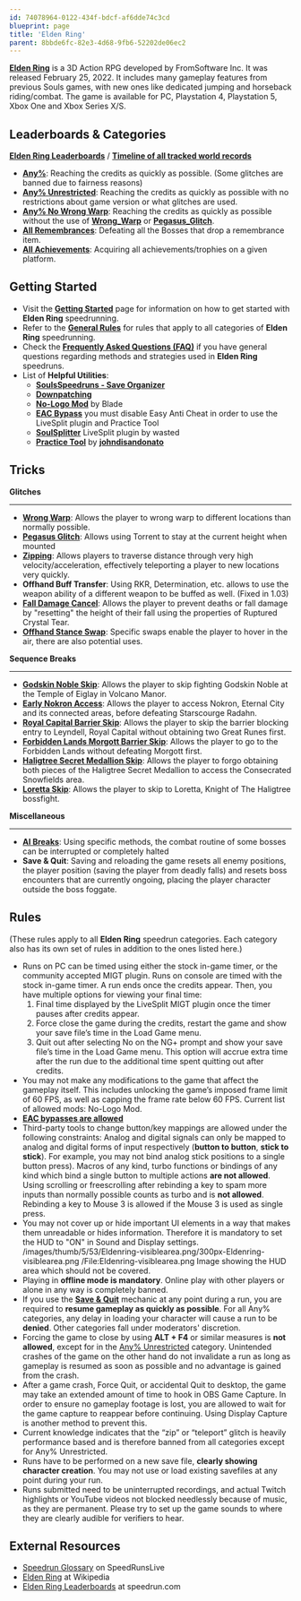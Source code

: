 ```yaml
---
id: 74078964-0122-434f-bdcf-af6dde74c3cd
blueprint: page
title: 'Elden Ring'
parent: 8bbde6fc-82e3-4d68-9fb6-52202de06ec2
---
```

[**Elden Ring**]() is a 3D Action RPG developed by FromSoftware Inc. It was released February 25, 2022. It includes many gameplay features from previous Souls games, with new ones like dedicated jumping and horseback riding/combat. The game is available for PC, Playstation 4, Playstation 5, Xbox One and Xbox Series X/S.

## Leaderboards & Categories

[**Elden Ring Leaderboards**](https://www.speedrun.com/eldenring) / [**Timeline of all tracked world records**](/index.php?title=Timeline&action=edit&redlink=1)

- [**Any%**](/eldenring/any): Reaching the credits as quickly as possible. (Some glitches are banned due to fairness reasons)
- [**Any% Unrestricted**](/eldenring/any-unrestricted): Reaching the credits as quickly as possible with no restrictions about game version or what glitches are used.
- [**Any% No Wrong Warp**](/eldenring/any-no-wrong-warp): Reaching the credits as quickly as possible without the use of [**Wrong\_Warp**](/eldenring/wrong-warp) or [**Pegasus\_Glitch**](/eldenring/pegasus-glitch).
- [**All Remembrances**](/eldenring/all-remembrances): Defeating all the Bosses that drop a remembrance item.
- [**All Achievements**](/eldenring/all-achievements): Acquiring all achievements/trophies on a given platform.

## Getting Started

- Visit the [**Getting Started**](/eldenring/getting-started) page for information on how to get started with **Elden Ring** speedrunning.
- Refer to the [**General Rules**](/eldenringrules) for rules that apply to all categories of **Elden Ring** speedrunning.
- Check the [**Frequently Asked Questions (FAQ)**](/index.php?title=Frequently_Asked_Questions&action=edit&redlink=1) if you have general questions regarding methods and strategies used in **Elden Ring** speedruns.
- List of **Helpful Utilities**:
  - [**SoulsSpeedruns - Save Organizer**](https://github.com/Kahmul/SoulsSpeedruns-Save-Organizer/releases)
  - [**Downpatching**](/eldenring/downpatching)
  - [**No-Logo Mod**](https://github.com/bladecoding/DarkSouls3RemoveIntroScreens/releases/) by Blade
  - [**EAC Bypass**](/eldenring/eac-bypass) you must disable Easy Anti Cheat in order to use the LiveSplit plugin and Practice Tool
  - [**SoulSplitter**](https://github.com/FrankvdStam/SoulSplitter/wiki/Installation) LiveSplit plugin by wasted
  - [**Practice Tool**](/eldenring/practice-tool) by [**johndisandonato**](//twitch.tv/johndisandonato)

## Tricks

**Glitches**

---

- [**Wrong Warp**](/eldenring/wrong-warp): Allows the player to wrong warp to different locations than normally possible.
- [**Pegasus Glitch**](/eldenring/pegasus-glitch): Allows using Torrent to stay at the current height when mounted
- [**Zipping**](/eldenring/zipping): Allows players to traverse distance through very high velocity/acceleration, effectively teleporting a player to new locations very quickly.
- **Offhand Buff Transfer**: Using RKR, Determination, etc. allows to use the weapon ability of a different weapon to be buffed as well. (Fixed in 1.03)
- [**Fall Damage Cancel**](/eldenring/fall-damage-cancel): Allows the player to prevent deaths or fall damage by "resetting" the height of their fall using the properties of Ruptured Crystal Tear.
- [**Offhand Stance Swap**](/eldenring/offhand-stance-swap): Specific swaps enable the player to hover in the air, there are also potential uses.

**Sequence Breaks**

---

- [**Godskin Noble Skip**](/eldenring/godskin-noble-skip): Allows the player to skip fighting Godskin Noble at the Temple of Eiglay in Volcano Manor.
- [**Early Nokron Access**](/eldenring/early-nokron-access): Allows the player to access Nokron, Eternal City and its connected areas, before defeating Starscourge Radahn.
- [**Royal Capital Barrier Skip**](/eldenring/royal-capital-barrier-skip): Allows the player to skip the barrier blocking entry to Leyndell, Royal Capital without obtaining two Great Runes first.
- [**Forbidden Lands Morgott Barrier Skip**](/eldenring/forbidden-lands-morgott-barrier-skip): Allows the player to go to the Forbidden Lands without defeating Morgott first.
- [**Haligtree Secret Medallion Skip**](/eldenring/haligtree-secret-medallion-skip): Allows the player to forgo obtaining both pieces of the Haligtree Secret Medallion to access the Consecrated Snowfields area.
- [**Loretta Skip**](/eldenring/loretta-skip): Allows the player to skip to Loretta, Knight of The Haligtree bossfight.

**Miscellaneous**

---

- [**AI Breaks**](/eldenring/ai-breaks): Using specific methods, the combat routine of some bosses can be interrupted or completely halted
- **Save & Quit**: Saving and reloading the game resets all enemy positions, the player position (saving the player from deadly falls) and resets boss encounters that are currently ongoing, placing the player character outside the boss foggate.

## Rules

(These rules apply to all **Elden Ring** speedrun categories. Each category also has its own set of rules in addition to the ones listed here.)

- Runs on PC can be timed using either the stock in-game timer, or the community accepted MIGT plugin. Runs on console are timed with the stock in-game timer. A run ends once the credits appear. Then, you have multiple options for viewing your final time:
  1. Final time displayed by the LiveSplit MIGT plugin once the timer pauses after credits appear.
  1. Force close the game during the credits, restart the game and show your save file’s time in the Load Game menu.
  1. Quit out after selecting No on the NG+ prompt and show your save file’s time in the Load Game menu. This option will accrue extra time after the run due to the additional time spent quitting out after credits.
- You may not make any modifications to the game that affect the gameplay itself. This includes unlocking the game’s imposed frame limit of 60 FPS, as well as capping the frame rate below 60 FPS. Current list of allowed mods: No-Logo Mod.
- [**EAC bypasses are allowed**](/eldenring/eac-bypass)
- Third-party tools to change button/key mappings are allowed under the following constraints: Analog and digital signals can only be mapped to analog and digital forms of input respectively (**button to button**, **stick to stick**). For example, you may not bind analog stick positions to a single button press). Macros of any kind, turbo functions or bindings of any kind which bind a single button to multiple actions **are not allowed**. Using scrolling or freescrolling after rebinding a key to spam more inputs than normally possible counts as turbo and is **not allowed**. Rebinding a key to Mouse 3 is allowed if the Mouse 3 is used as single press.
- You may not cover up or hide important UI elements in a way that makes them unreadable or hides information. Therefore it is mandatory to set the HUD to "ON" in Sound and Display settings. /images/thumb/5/53/Eldenring-visiblearea.png/300px-Eldenring-visiblearea.png /File:Eldenring-visiblearea.png Image showing the HUD area which should not be covered.
- Playing in **offline mode is mandatory**. Online play with other players or alone in any way is completely banned.
- If you use the [**Save & Quit**](/eldenring/save-and-quit) mechanic at any point during a run, you are required to **resume gameplay as quickly as possible**. For all Any% categories, any delay in loading your character will cause a run to be **denied**. Other categories fall under moderators' discretion.
- Forcing the game to close by using **ALT + F4** or similar measures is **not allowed**, except for in the [Any% Unrestricted](/eldenring/any-unrestricted) category. Unintended crashes of the game on the other hand do not invalidate a run as long as gameplay is resumed as soon as possible and no advantage is gained from the crash.
- After a game crash, Force Quit, or accidental Quit to desktop, the game may take an extended amount of time to hook in OBS Game Capture. In order to ensure no gameplay footage is lost, you are allowed to wait for the game capture to reappear before continuing. Using Display Capture is another method to prevent this.
- Current knowledge indicates that the “zip” or “teleport” glitch is heavily performance based and is therefore banned from all categories except for Any% Unrestricted.
- Runs have to be performed on a new save file, **clearly showing character creation**. You may not use or load existing savefiles at any point during your run.
- Runs submitted need to be uninterrupted recordings, and actual Twitch highlights or YouTube videos not blocked needlessly because of music, as they are permanent. Please try to set up the game sounds to where they are clearly audible for verifiers to hear.

## External Resources

- [Speedrun Glossary](//www.speedrunslive.com/rules-faq/glossary/) on SpeedRunsLive
- [Elden Ring](//en.wikipedia.org/wiki/Elden_Ring) at Wikipedia
- [Elden Ring Leaderboards](//www.speedrun.com/Elden_Ring) at speedrun.com
